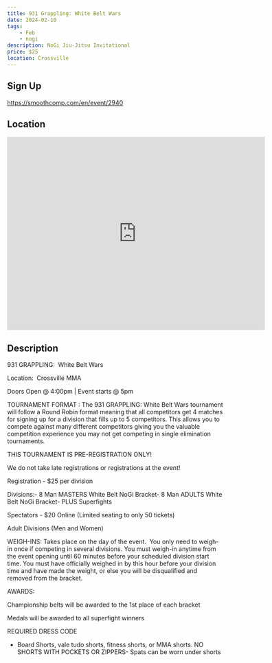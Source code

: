 ```yaml
---
title: 931 Grappling: White Belt Wars
date: 2024-02-10
tags:
    - Feb
    - nogi 
description: NoGi Jiu-Jitsu Invitational
price: $25
location: Crossville
---
```

## Sign Up
https://smoothcomp.com/en/event/2940

## Location
<iframe src="https://www.google.com/maps/embed?pb=!1m18!1m12!1m3!1d12345.6789!2d-85.0179413!3d35.8405555!2m3!1f0!2f0!3f0!3m2!1i1024!2i768!4f13.1!3m3!1m2!1s0x0%3A0x0!2z35.8405555!5e0!3m2!1sen!2sus!4v1234567890" width="600" height="450" style="border:0;" allowfullscreen="" loading="lazy"></iframe>

## Description
931 GRAPPLING:  White Belt Wars


Location:  Crossville MMA


Doors Open @ 4:00pm | Event starts @ 5pm


TOURNAMENT FORMAT : The 931 GRAPPLING: White Belt Wars tournament will follow a Round Robin format meaning that all competitors get 4 matches for signing up for a division that fills up to 5 competitors. This allows you to compete against many different competitors giving you the valuable competition experience you may not get competing in single elimination tournaments. 


THIS TOURNAMENT IS PRE-REGISTRATION ONLY!


We do not take late registrations or registrations at the event!


Registration - $25 per division


Divisions:- 8 Man MASTERS White Belt NoGi Bracket- 8 Man ADULTS White Belt NoGi Bracket- PLUS Superfights


Spectators - $20 Online (Limited seating to only 50 tickets)


Adult Divisions (Men and Women)


WEIGH-INS: Takes place on the day of the event.  You only need to weigh-in once if competing in several divisions. You must weigh-in anytime from the event opening until 60 minutes before your scheduled division start time. You must have officially weighed in by this hour before your division time and have made the weight, or else you will be disqualified and removed from the bracket.


AWARDS: 


Championship belts will be awarded to the 1st place of each bracket


Medals will be awarded to all superfight winners


REQUIRED DRESS CODE


- Board Shorts, vale tudo shorts, fitness shorts, or MMA shorts. NO SHORTS WITH POCKETS OR ZIPPERS- Spats can be worn under shorts
